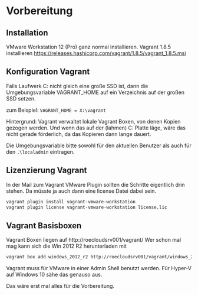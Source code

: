# Vorbereitung

## Installation

VMware Workstation 12 (Pro) ganz normal installieren.
Vagrant 1.8.5 installieren https://releases.hashicorp.com/vagrant/1.8.5/vagrant_1.8.5.msi

## Konfiguration Vagrant

Falls Laufwerk C: nicht gleich eine große SSD ist, dann die Umgebungsvariable VAGRANT_HOME auf ein Verzeichnis auf der großen SSD setzen.

zum Beispiel:  `VAGRANT_HOME = X:\vagrant`

Hintergrund: Vagrant verwaltet lokale Vagrant Boxen, von denen Kopien gezogen werden. Und wenn das auf der (lahmen) C: Platte läge, wäre das nicht gerade förderlich, da das Kopieren dann lange dauert.

Die Umgebungsvariable bitte sowohl für den aktuellen Benutzer als auch für den `.\localadmin` eintragen.

## Lizenzierung Vagrant

In der Mail zum Vagrant VMware Plugin sollten die Schritte eigentlich drin stehen. Da müsste ja auch dann eine license Datei dabei sein.

```bash
vagrant plugin install vagrant-vmware-workstation
vagrant plugin license vagrant-vmware-workstation license.lic
```


## Vagrant Basisboxen

Vagrant Boxen liegen auf http://roecloudsrv001/vagrant/ 
Wer schon mal mag kann sich die Win 2012 R2 herunterladen mit

```bash
vagrant box add windows_2012_r2 http://roecloudsrv001/vagrant/windows_2012_r2_vmware.box
```

Vagrant muss für VMware in einer Admin Shell benutzt werden. Für Hyper-V auf Windows 10 sähe das genauso aus.

Das wäre erst mal alles für die Vorbereitung.

